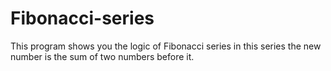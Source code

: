 # Fibonacci-series
This program shows you the logic of Fibonacci series in this series the new number is the sum of two numbers before it.
